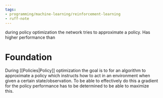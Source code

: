 ```yaml
---
tags:
- programming/machine-learning/reinforcement-learning
- ruff-note
---
```

during policy optimization the network tries to approximate a policy. Has higher performance than 

# Foundation
During [[Policies|Policy]] optimization the goal is to for an algorithm to approximate a policy which instructs how to act in an environment when given a certain state/observation. To be able to effectively do this a gradient for the policy performance has to be determined to be able to maximize this. 

##